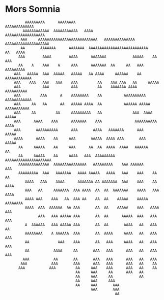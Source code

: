Mors Somnia
===========

                                                                                             
                                                                                      
                                                                                             
             AAAAAAAAA      AAAAAAAA                                  AAAAAAAAAAAAA          
            AAAAAAAAAAAA  AAAAAAAAAAA   AAAA                       AAAAAAAAAAAAAAAAAA        
           AAA     AAAAAAAAAAAAAAAAAAAAAAAAAAA   AAAAAAAAAAAAAA   AAAAAAAAAAAAAAAAAAAA       
           AA       AAAAAAA      AAAAAAA  AAAAAAAAAAAAAAAAAAAAAAAAAAA        AA   AAAA       
          AAA        AAAA        AAAA      AAAAAAA            AAAAA    AA         AAA        
          AA    A    AAA    A     AAA      AAAAAAA  AA     AA   AAA       AAAAAAAAA          
        AAA   AAAAA  AAA  AAAAA   AAAAA   AA AAAA     AAAAAA    AA     AAAAAAAAAAAA          
        AAA    AAA   AAA   AAA    AAA         AA    AAA AAA   AA     AAAAA                   
        AAA          AAA          AAA         AA    AAAAAAA AAAA    AAAAAAAAAA               
        AAA         AAA      A    AAAAAAAA    AA          AAAAAAAAAA  AAAAAAAAAAAA           
        AAA     AA   AA      AA   AAAAA AAAA  AA          AAAAAA AAAAA  AAAAAAAAAAA          
        AAA     AA         AA     AAAAAAAAA   AA              AAA  AAAA       AAAAA          
        AAA      AAAA    AAA      AAAAAAA    AAA               AAAAAAAAAA      AAAA          
        AAA       AAAAAAAAAA      AAA       AAAA   AAAAAAA      AAA           AAAAA          
        AAAA      AAAA    AA     AAA       AAAAA  AAAA AAA       AAA         AAAAA           
          AA     AAAAA    AA     AAA      AA  AA  AAAA  AAAA   AAAAAA        AA              
          AA     AAAAA    AA     AAAA   AAA  AAAAAAAAA    AAAAAAAAAAAAAAAAAAAAA              
          AAAAAAAAAAAAAA  AAAAAAAAAAAAAAA   AAAAAAAAA    AAA AAAAAA      AAA                 
          AAAAAAAAA  AAA   AAAAAAA   AAAA AAAAA   AAAA   AAA    AAA    AA AA                 
             AAAA   AAA    AAAA      AAAAAAA AA AAAAAAA  AAA    AAA    AA AAAA               
             AAA   AA     AAAAAAA  AAA AAAA  AA  AA  AAAAAAA    AAAA   AAA AAAA              
             AAAA AAA    AAA   AA  AAA AA    AA  AA    AAAAA    AAAAA  AAAAAAAA              
             AAAA  AAA  AAAAAA  AA AAA       AA  AA    AAAAA    AAA   AAAA  AAA              
                   AAA   AAA AAAAA AAA       AA  AA      AAAAA  AAA   AAA   AAA              
             A  AAAAAA   AAA AAAAA AAA       AA  AA       AAAA   AA   AAA    AA              
             AAAAAAAA    A AAAAAA  AAA       AA  AAAA     AAAA   AA   AAA    AAA             
             AA             AAA    AAA       AA   AAA     AAAA   AA   AAA     AAA            
             AA           AAAA     AA       AAA   AAA      AAA   AA   AAA     AAA            
            AAA           AA       AA       AAA   AAA      AAA   AA   AAA                    
           AAA           AAA       AAA      AAA   AAA      AAA   AA    AA                    
          AAA           AAA         AA     AAA    AAA      AAA   AA    AA                    
                                    AA     AAA     AA      AAA   AA                          
                                    AA     AAA     AA            AA                          
                                    AA     AAA     AAA                                       
                                    AA     AAA       AAA                                     
                                           AAA       AAA                                     
                                                      AA   
